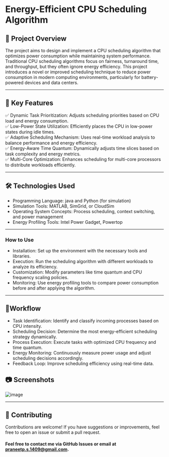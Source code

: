 # Energy-Efficient CPU Scheduling Algorithm

## 📌 Project Overview
The project aims to design and implement a CPU scheduling algorithm that optimizes power consumption while maintaining system performance. Traditional CPU scheduling algorithms focus on fairness, turnaround time, and throughput, but they often ignore energy efficiency. This project introduces a novel or improved scheduling technique to reduce power consumption in modern computing environments, particularly for battery-powered devices and data centers.

---

## 🚀 Key Features
✅ Dynamic Task Prioritization: Adjusts scheduling priorities based on CPU load and energy consumption.    
✅ Low-Power State Utilization: Efficiently places the CPU in low-power states during idle times.   
✅ Adaptive Scheduling Mechanism: Uses real-time workload analysis to balance performance and energy efficiency.    
✅ Energy-Aware Time Quantum: Dynamically adjusts time slices based on task complexity and energy metrics.   
✅ Multi-Core Optimization: Enhances scheduling for multi-core processors to distribute workloads efficiently.   

---

## 🛠️ Technologies Used
- Programming Language: java and Python (for simulation) 
- Simulation Tools: MATLAB, SimGrid, or CloudSim 
- Operating System Concepts: Process scheduling, context switching, and power management
- Energy Profiling Tools: Intel Power Gadget, Powertop
---


### How to Use
- Installation: Set up the environment with the necessary tools and libraries.
- Execution: Run the scheduling algorithm with different workloads to analyze its efficiency.  
- Customization: Modify parameters like time quantum and CPU frequency scaling policies.
- Monitoring: Use energy profiling tools to compare power consumption before and after applying the algorithm.
---

## 🎯Workflow
- Task Identification: Identify and classify incoming processes based on CPU intensity. 
- Scheduling Decision: Determine the most energy-efficient scheduling strategy dynamically. 
- Process Execution: Execute tasks with optimized CPU frequency and time quantum.  
- Energy Monitoring: Continuously measure power usage and adjust scheduling decisions accordingly.
- Feedback Loop: Improve scheduling efficiency using real-time data.


## 📷 Screenshots
![image](https://github.com/user-attachments/assets/dffbbcb5-63ba-4157-a4d6-2c1ae627fe1c)


---

## 🤝 Contributing
Contributions are welcome! If you have suggestions or improvements, feel free to open an issue or submit a pull request.

#### Feel free to contact me via GitHub Issues or email at praneetp.s.1409@gmail.com.

